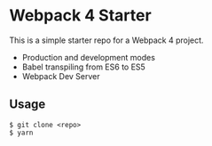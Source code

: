 # Webpack 4 Starter

This is a simple starter repo for a Webpack 4 project.

- Production and development modes
- Babel transpiling from ES6 to ES5
- Webpack Dev Server

## Usage
```
$ git clone <repo>
$ yarn
```